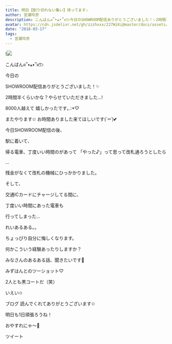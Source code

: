 ```yaml
---
title: 明日【割り切れない集い】待ってます✩
author: 宮瀬玲奈
description: こんばんฅ՞•ﻌ•՞ฅﾜﾝ今日のSHOWROOM配信ありがとうございました！✨2時間半くらいかな？やらせていただきました...!8000人越えて嬉しかったです｡.:*♡またや...
avatar: https://cdn.jsdelivr.net/gh/zzzhxxx/227WiKi@master/docs/assets/photo/avatar/reina.jpg
date: "2018-03-17"
tags:
  - 宮瀬玲奈
---
```


!![](https://cdn.jsdelivr.net/gh/zzzhxxx/227WiKi-image@master/blog-image/reina-2018-03-17_1.jpg)






こんばんฅ՞•ﻌ•՞ฅﾜﾝ




今日の

SHOWROOM配信ありがとうございました！✨


2時間半くらいかな？やらせていただきました...!





8000人越えて
嬉しかったです｡.:*♡





またやります✩
お時間ありました来てほしいです(*´⚰︎`*﻿)💕












今日SHOWROOM配信の後、

駅に着いて、

帰る電車、丁度いい時間のがあって
「やった♪」って思って改札通ろうとしたら




...






残金がなくて改札の機械にひっかかりました。




そして、


交通ICカードにチャージしてる間に、

丁度いい時間にあった電車も


行ってしまった...









れいあるある。。



ちょっぴり自分に悔しくなります。







何かこういう経験あったりしますか？



みなさんのあるある話、聞きたいです💓























みずはんとのツーショット♡


2人とも黒コートだ（笑）

いえい✩







ブログ
読んでくれてありがとうございます✩




明日も1日頑張ろうね！



おやすれにゃ～💓


ツイート



